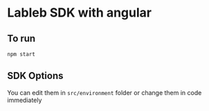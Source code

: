 # Lableb SDK with angular

## To run
```sh
npm start
```

## SDK Options
You can edit them in `src/environment` folder or change them in code immediately